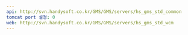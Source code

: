 ```yaml
---
api: http://svn.handysoft.co.kr/GMS/GMS/servers/hs_gms_std_common
tomcat port 설정: 0
web: http://svn.handysoft.co.kr/GMS/GMS/servers/hs_gms_std_wcm
---
```

